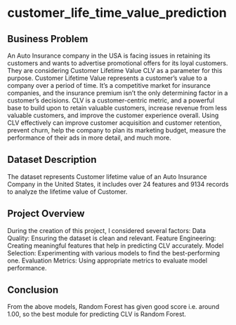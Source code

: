 # customer_life_time_value_prediction

## Business Problem
An Auto Insurance company in the USA is facing issues in retaining its customers and wants to advertise promotional offers for its loyal customers. They are considering Customer Lifetime Value CLV as a parameter for this purpose. Customer Lifetime Value represents a customer’s value to a company over a period of time. It’s a competitive market for insurance companies, and the insurance premium isn’t the only determining factor in a customer’s decisions. CLV is a customer-centric metric, and a powerful base to build upon to retain valuable customers, increase revenue from less valuable customers, and improve the customer experience overall. Using CLV effectively can improve customer acquisition and customer retention, prevent churn, help the company to plan its marketing budget, measure the performance of their ads in more detail, and much more.

## Dataset Description
The dataset represents Customer lifetime value of an Auto Insurance Company in the United States, it includes over 24 features and 9134 records to analyze the lifetime value of Customer.

## Project Overview
During the creation of this project, I considered several factors: 
Data Quality: Ensuring the dataset is clean and relevant. Feature Engineering: Creating meaningful features that help in predicting CLV accurately. 
Model Selection: Experimenting with various models to find the best-performing one. 
Evaluation Metrics: Using appropriate metrics to evaluate model performance.

## Conclusion
From the above models, Random Forest has given good score i.e. around 1.00, so the best module for predicting CLV is Random Forest.

